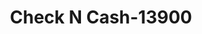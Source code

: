 ---
f_zip-code: 51601
f_state-code: IA
title: Check N Cash-13900
f_phone: 712-246-3505
f_city-only: Shenandoah
f_address: 607 W Sheridan Ave Shenandoah
f_location-unique-id: '13900'
slug: check-n-cash-13900
updated-on: '2024-05-30T13:46:58.046Z'
created-on: '2024-05-30T13:36:59.803Z'
published-on: '2024-05-30T13:54:32.469Z'
f_city-state: cms/city/shenandoah-ia.md
f_company: cms/company/check-n-cash.md
f_state: cms/state/iowa.md
layout: '[payday-loan].html'
tags: payday-loan
---